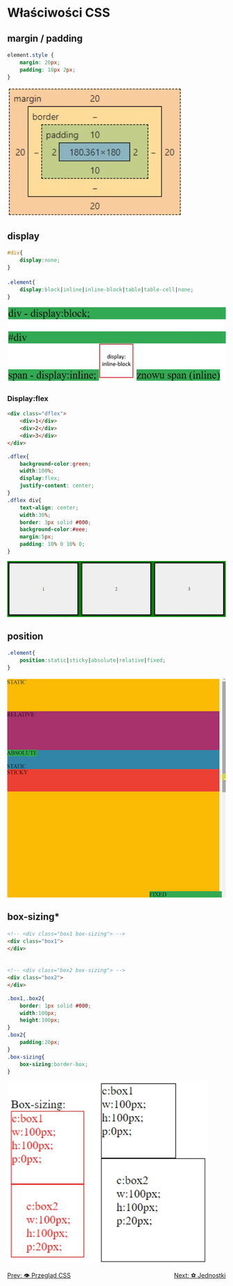 # Właściwości CSS
## margin / padding
```css
element.style {
    margin: 20px;
    padding: 10px 2px;
}
```
![Margin & padding difference](./images/css_margin_padding.webp)
## display
```css
#div{
	display:none;
}

.element{
	display:block|inline|inline-block|table|table-cell|none;
}
```

![CSS Displays](./images/css_displays.webp)

### Display:flex
```html
<div class="dflex">
	<div>1</div>
	<div>2</div>
	<div>3</div>
</div>
```
```css
.dflex{
	background-color:green;
	width:100%;
	display:flex;
	justify-content: center;
}
.dflex div{
	text-align: center;
	width:30%;
	border: 3px solid #000;
	background-color:#eee;
	margin:5px;
	padding: 10% 0 10% 0;
}
```

![Display Flex](./images/css_display_flex.webp)


## position
```css
.element{
	position:static|sticky|absolute|relative|fixed;
}

```
![positions](./images/css_positions.gif)



## box-sizing*
```html
<!-- <div class="box1 box-sizing"> -->
<div class="box1">
</div>


<!-- <div class="box2 box-sizing"> -->
<div class="box2">
</div>
```
```css
.box1,.box2{
	border: 1px solid #000;
	width:100px;
	height:100px;
}
.box2{
	padding:20px;
}
.box-sizing{
	box-sizing:border-box;
}
```
![box-sizing](./images/css_box_sizing.webp)





<div style="display:flex;justify-content:space-between;flex-wrap:wrap;">
  <a href="./#/css_overview?id=przeglĄd-cssa">Prev: 👁️ Przegląd CSS</a>
  <a href="./#/css_units?id=jednostki-css">Next: ⚽️ Jednostki</a>
</div>
